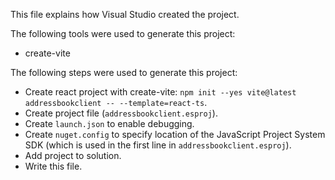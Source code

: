 This file explains how Visual Studio created the project.

The following tools were used to generate this project:
- create-vite

The following steps were used to generate this project:
- Create react project with create-vite: `npm init --yes vite@latest addressbookclient -- --template=react-ts`.
- Create project file (`addressbookclient.esproj`).
- Create `launch.json` to enable debugging.
- Create `nuget.config` to specify location of the JavaScript Project System SDK (which is used in the first line in `addressbookclient.esproj`).
- Add project to solution.
- Write this file.
